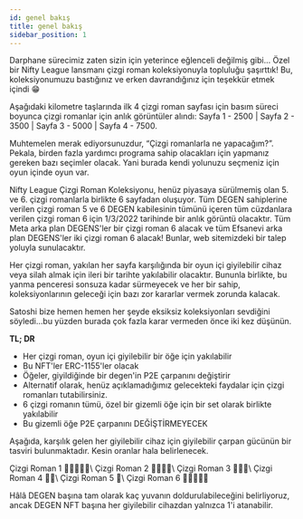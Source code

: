 ```yaml
---
id: genel bakış
title: genel bakış
sidebar_position: 1
---
```


Darphane sürecimiz zaten sizin için yeterince eğlenceli değilmiş gibi... Özel bir Nifty League lansmanı çizgi roman koleksiyonuyla topluluğu şaşırttık! Bu, koleksiyonumuzu bastığınız ve erken davrandığınız için teşekkür etmek içindi 😁

Aşağıdaki kilometre taşlarında ilk 4 çizgi roman sayfası için basım süreci boyunca çizgi romanlar için anlık görüntüler alındı: Sayfa 1 - 2500 | Sayfa 2 - 3500 | Sayfa 3 - 5000 | Sayfa 4 - 7500.

Muhtemelen merak ediyorsunuzdur, “Çizgi romanlarla ne yapacağım?”. Pekala, birden fazla yardımcı programa sahip olacakları için yapmanız gereken bazı seçimler olacak. Yani burada kendi yolunuzu seçmeniz için oyun içinde oyun var.

Nifty League Çizgi Roman Koleksiyonu, henüz piyasaya sürülmemiş olan 5. ve 6. çizgi romanlarla birlikte 6 sayfadan oluşuyor. Tüm DEGEN sahiplerine verilen çizgi roman 5 ve 6 DEGEN kabilesinin tümünü içeren tüm cüzdanlara verilen çizgi roman 6 için 1/3/2022 tarihinde bir anlık görüntü olacaktır. Tüm Meta arka plan DEGENS'ler bir çizgi roman 6 alacak ve tüm Efsanevi arka plan DEGENS'ler iki çizgi roman 6 alacak! Bunlar, web sitemizdeki bir talep yoluyla sunulacaktır.

Her çizgi roman, yakılan her sayfa karşılığında bir oyun içi giyilebilir cihaz veya silah almak için ileri bir tarihte yakılabilir olacaktır. Bununla birlikte, bu yanma penceresi sonsuza kadar sürmeyecek ve her bir sahip, koleksiyonlarının geleceği için bazı zor kararlar vermek zorunda kalacak.

Satoshi bize hemen hemen her şeyde eksiksiz koleksiyonları sevdiğini söyledi…bu yüzden burada çok fazla karar vermeden önce iki kez düşünün.

**TL; DR**

- Her çizgi roman, oyun içi giyilebilir bir öğe için yakılabilir
- Bu NFT'ler ERC-1155'ler olacak
- Öğeler, giyildiğinde bir degen'in P2E çarpanını değiştirir
- Alternatif olarak, henüz açıklamadığımız gelecekteki faydalar için çizgi romanları tutabilirsiniz.
- 6 çizgi romanın tümü, özel bir gizemli öğe için bir set olarak birlikte yakılabilir
- Bu gizemli öğe P2E çarpanını DEĞİŞTİRMEYECEK

Aşağıda, karşılık gelen her giyilebilir cihaz için giyilebilir çarpan gücünün bir tasviri bulunmaktadır. Kesin oranlar hala belirlenecek.

Çizgi Roman 1 💪💪💪💪💪\ Çizgi Roman 2 💪💪💪💪\ Çizgi Roman 3 💪💪💪\ Çizgi Roman 4 💪💪\ Çizgi Roman 5 💪\ Çizgi Roman 6 💪💪💪💪💪


Hâlâ DEGEN başına tam olarak kaç yuvanın doldurulabileceğini belirliyoruz, ancak DEGEN NFT başına her giyilebilir cihazdan yalnızca 1'i atanabilir. 
